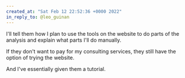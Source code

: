 ```yaml
---
created_at: "Sat Feb 12 22:52:36 +0000 2022"
in_reply_to: @leo_guinan
---
```


I'll tell them how I plan to use the tools on the website to do parts of the analysis and explain what parts I'll do manually.

If they don't want to pay for my consulting services, they still have the option of trying the website.

And I've essentially given them a tutorial.